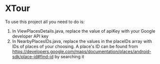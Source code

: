 # XTour
To use this project all you need to do is:
1. In ViewPlacesDetails.java, replace the value of apiKey with your Google developer API key
2. In NearbyPlacesIDs.java, replace the values in the placeIDs array with IDs of places of your choosing. 
   A place's ID can be found from https://developers.google.com/maps/documentation/places/android-sdk/place-id#find-id by searching it
